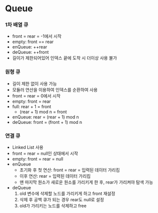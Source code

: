 # Queue
### 1차 배열 큐
- front = rear = -1에서 시작
- empty: front == rear
- enQueue: ++rear
- deQueue: ++front
- 길이가 제한되어있어 인덱스 끝에 도착 시 더이상 사용 불가

### 원형 큐
- 길이 제한 없이 사용 가능
- 모듈러 연산을 이용하여 인덱스를 순환하여 사용
- front = rear = 0에서 시작
- empty: front = rear
- full: rear + 1 = front
    - (rear + 1) mod n = front
- enQueue: rear = (rear + 1) mod n
- deQueue: front = (front + 1) mod n

### 연결 큐
- Linked List 사용
- front = rear = null인 상태에서 시작
- empty: front = rear = null
- enQueue
    - 초기화 후 첫 연산: front = rear = 입력된 데이터 가리킴
    - 이후 연산: rear = 입력된 데이터 가리킴
    - 맨 마지막 원소가 새로운 원소를 가리키게 한 후, rear가 가리켜야 탐색 가능
- deQueue
    1. old 변수에 삭제할 노드를 가리키게 하고 front 재설정
    2. 삭제 후 공백 큐가 되는 경우 rear도 null로 설정
    3. old가 가리키는 노드를 삭제하고 free
